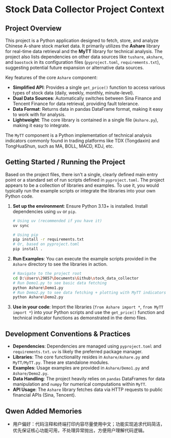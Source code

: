 # Stock Data Collector Project Context

## Project Overview

This project is a Python application designed to fetch, store, and analyze Chinese A-share stock market data. It primarily utilizes the **Ashare** library for real-time data retrieval and the **MyTT** library for technical analysis. The project also lists dependencies on other data sources like `tushare`, `akshare`, and `baostock` in its configuration files (`pyproject.toml`, `requirements.txt`), suggesting potential future expansion or alternative data sources.

Key features of the core `Ashare` component:
- **Simplified API**: Provides a single `get_price()` function to access various types of stock data (daily, weekly, monthly, minute-level).
- **Dual Data Sources**: Automatically switches between Sina Finance and Tencent Finance for data retrieval, providing fault tolerance.
- **Data Format**: Returns data in pandas DataFrame format, making it easy to work with for analysis.
- **Lightweight**: The core library is contained in a single file (`Ashare.py`), making it easy to integrate.

The `MyTT` component is a Python implementation of technical analysis indicators commonly found in trading platforms like TDX (Tongdaxin) and TongHuaShun, such as MA, BOLL, MACD, KDJ, etc.

## Getting Started / Running the Project

Based on the project files, there isn't a single, clearly defined main entry point or a standard set of run scripts defined in `pyproject.toml`. The project appears to be a collection of libraries and examples. To use it, you would typically run the example scripts or integrate the libraries into your own Python code.

1.  **Set up the environment**: Ensure Python 3.13+ is installed. Install dependencies using `uv` or `pip`.
    ```bash
    # Using uv (recommended if you have it)
    uv sync

    # Using pip
    pip install -r requirements.txt
    # Or, based on pyproject.toml
    pip install .
    ```
2.  **Run Examples**: You can execute the example scripts provided in the `Ashare` directory to see the libraries in action.
    ```bash
    # Navigate to the project root
    cd D:\Users\29857\Documents\Github\stock_data_collector
    # Run Demo1.py to see basic data fetching
    python Ashare\Demo1.py
    # Run Demo2.py to see data fetching + plotting with MyTT indicators
    python Ashare\Demo2.py
    ```
3.  **Use in your code**: Import the libraries (`from Ashare import *`, `from MyTT import *`) into your Python scripts and use the `get_price()` function and technical indicator functions as demonstrated in the demo files.

## Development Conventions & Practices

- **Dependencies**: Dependencies are managed using `pyproject.toml` and `requirements.txt`. `uv` is likely the preferred package manager.
- **Libraries**: The core functionality resides in `Ashare/Ashare.py` and `MyTT/MyTT.py`. These are standalone modules.
- **Examples**: Usage examples are provided in `Ashare/Demo1.py` and `Ashare/Demo2.py`.
- **Data Handling**: The project heavily relies on `pandas` DataFrames for data manipulation and `numpy` for numerical computations within `MyTT`.
- **API Usage**: The `Ashare` library fetches data via HTTP requests to public financial APIs (Sina, Tencent).

## Qwen Added Memories
- 用户偏好：代码注释和终端打印内容尽量使用中文；功能实现追求代码简洁，优先保证核心功能可用，不处理异常抛出，方便用户理解代码逻辑。
